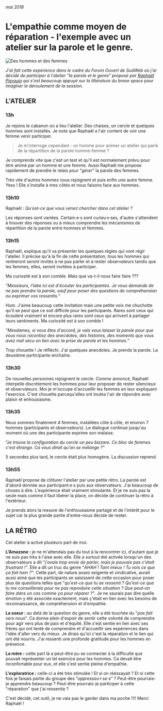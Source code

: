 *mai 2018*

# L'empathie comme moyen de réparation - l'exemple avec un atelier sur la parole et le genre.
![Des hommes et des femmes](https://raw.githubusercontent.com/Julia-barbelane/reflexions/master/photos/l-empathie-comme-moyen-de-reparation.png)

*J'ai fait cette expérience dans le cadre du Forum Ouvert de SudWeb où j'ai décidé de participer à l'atelier "la parole et le genre" proposé par [Raphaël Pierquin](https://twitter.com/perafoo) qui s'est beaucoup appuyé sur la littérature du brave space pour imaginer le déroulement de la session.* 

## L'ATELIER

### 13h
Je rejoins le cabanon où a lieu l'atelier. Des chaises, un cercle et quelques hommes sont installés. Je note que Raphaël a l'air content de voir une femme venir participer.  

> Je m'interroge cependant : un homme pour animer un atelier qui parle de la répartition de la parole homme-femme ? 

Je comprends vite que c'est un test et qu'il est normalement prévu pour être animé par un homme et une femme. Aussi Raphaël me propose rapidement de prendre le relais pour "*gérer*" la parole des femmes.  

Très vite d'autres hommes nous rejoignent et puis enfin une autre femme. Yess ! Elle s'installe à mes côtés et nous faisons face aux hommes.

### 13h10
Raphaël : *Qu'est-ce que vous venez chercher dans cet atelier ?*  

Les réponses sont variées. Certain·e·s sont curieu·x·ses, d'autre s'attendent à trouver des réponses ou à mieux comprendre les mécanismes de répartition de la parole entre hommes et femmes. 

### 13h15
Raphaël, explique qu'il va présenter les quelques règles qui vont régir l'atelier. Il précise qu'à la fin de cette présentation, tous les hommes qui rentreront seront invités à ne pas parler et à rester observateurs tandis que les femmes, elles, seront invitées à participer.  

Ma curiosité est à son comble. Mais que va-t-il nous faire faire ???  

*"Messieurs, l'idée ici est d'écouter les participantes. Je vous demande de ne pas prendre la parole, sauf pour poser des questions de compréhension ou exprimer vos ressentis."*  

Hum. J'aime beaucoup cette invitation mais une petite voix me chuchotte qu'il se peut que ce soit difficile pour les participants. Rares sont ceux qui écoutent vraiment et encore plus rares sont ceux qui arrivent à partager leurs sentiments. Ma curiosité est à son comble !  

*"Mesdames, si vous êtes d'accord, je vais vous laisser la parole pour que vous nous racontiez des anecdotes, des histoires, des moments que vous avez mal vécu en lien avec la prise de parole et les hommes."*  

Trop chouette ! Je réfléchi. J'ai quelques anecdotes. Je prends la parole. La deuxième participante enchaîne.

### 13h30
De nouvelles personnes rejoignent le cercle. Comme annoncé, Raphaël interpelle discrètement les hommes pour leur proposer de rester silencieux et observateurs. Moi je m'occupe d'accueillir les femmes en leur expliquant l'exercice. C'est chouette parcequ'elles ont toutes l'air de répondre avec plaisir et enhousiasme. 

### 13h35
Nous sommes finalement 4 femmes, installées côte à côte, et environ 7 hommes (participants et observateurs). Le dialogue continue jusqu'au moment où une des participante exprime son malaise.  

*"Je trouve la configuration du cercle un peu bizzare. Ce bloc de femmes c'est étrange. Ca vous dirait qu'on se mélange ?"*  

5 secondes plus tard, le cercle était plus homogène. La discussion reprend.

### 13h55
Raphaël propose de clôturer l'atelier par une petite rétro. La parole est d'abord donnée aux participant·e·s puis aux observateurs. J'ai beaucoup de choses à dire. L'expérience était vraiment stimulante. Et je ne suis pas la seule mais comme il faut libérer la place, on décide de continuer la rétro à l'extérieur.  

Je prends alors la mesure de l'enthousiasme partagé et de l'intérêt pour le sujet car la plus grande partie d'entre-nous décide de rester. 

## LA RÉTRO

Cet atelier à activé plusieurs part de moi.  

**L'Amazone :** je ne m'attendais pas du tout à la rencontrer ici, d'autant que je ne suis pas très à l'aise avec elle. Elle a surtout été activée lorsqu'un des observateurs a dit "*j'avais trop envie de parler, mais je pouvais pas c'était frustrant !"*. Elle a dit un truc du genre "*AHAH ! Tant mieux ! Tu vois ce que ça fait hein ?"*. Cette part, de nature assez exigente et vindicative, aurait aussi aimé que les participants se saisissent de cette occasion pour poser plus de questions telles que "*qu'est-ce que tu as ressenti ? Qu'est-ce que tu me conseillerais pour ne pas reproduire cette situation ? Que peut-on faire dans un cas comme ça pour réparer ?"*. Je ne saurais pas dire quelle émotion y été associée exactement, mais ç'était en lien avec les besoins de reconnaissance, de compréhension et d'empathie.   

**La soeur :** au delà de la question du genre, elle a été touchée du "*pas fait vers nous*". Ca donne plein d'espoir de sentir cette volonté de comprendre pour agir vers plus de paix et d'équité. Elle s'est sentie en lien avec ses frères qui ont tenté de comprendre et d'accueillir ses expériences dans l'idée d'aller vers du mieux. Je dirais qu'ici c'est la réparation et le lien qui ont été nourris. J'ai ressenti une profonde gratitude pour les hommes en présence.  

**La mère :** cette part là a peut-être pu se connecter à la difficulté que pouvait représenter un tel exercice pour les hommes. Ca devait être inconfortable pour eux, et elle s'est sentie pleine d'empathie.  

**L'exploratrice :** celle-ci a été très stimulée ! Et si on rééssayait ? Et si cette fois je faisais partie du groupe des "*oppresseu·r·se·s*" ? Peut-être pourrais-je apprendre beaucoup ? Peut-être pourrais-je participer à cette "réparation" que j'ai ressentie ?   

C'est décidé, cet outil, je ne vais pas le garder dans ma poche !!!! Merci Raphaël !


















